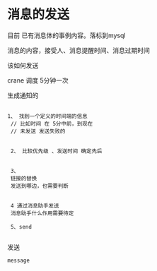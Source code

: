 # 消息的发送





目前 已有消息体的事例内容。落标到mysql

消息的内容，接受人、消息提醒时间、消息过期时间



该如何发送

crane 调度 5分钟一次

生成通知的

```

1、 找到一个定义的时间端的信息
 // 比如时间 在 5分中前，到现在
 // 未发送 发送失败的
 
 
 2、 比较优先级 、发送时间 确定先后
 
 
 3、
 链接的替换
 发送到哪边，也需要判断
 
 
 4 通过消息助手发送
 消息助手什么作用需要待定
 
 5、send
 
```



发送

```
message

```

























 